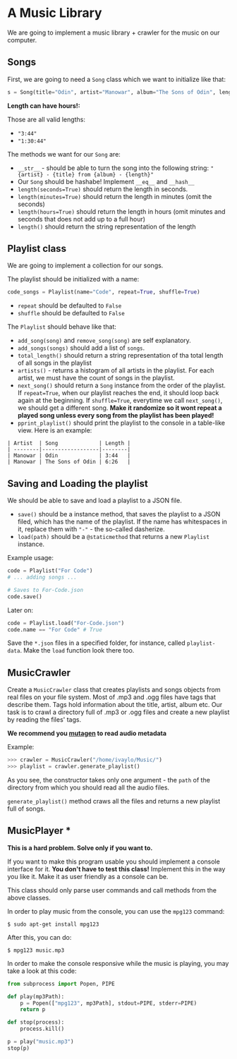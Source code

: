 # A Music Library

We are going to implement a music library + crawler for the music on our computer.

## Songs

First, we are going to need a `Song` class which we want to initialize like that:

```python
s = Song(title="Odin", artist="Manowar", album="The Sons of Odin", length="3:44")
```

**Length can have hours!:**

Those are all valid lengths:

* `"3:44"`
* `"1:30:44"`


The methods we want for our `Song` are:

* `__str__` - should be able to turn the song into the following string: `"{artist} - {title} from {album} - {length}"`
* Our `Song` should be hashabe! Implement `__eq__` and `__hash__`
* `length(seconds=True)` should return the length in seconds.
* `length(minutes=True)` should return the length in minutes (omit the seconds)
* `length(hours=True)` should return the length in hours (omit minutes and seconds that does not add up to a full hour)
* `length()` should return the string representation of the length

## Playlist class

We are going to implement a collection for our songs.

The playlist should be initialized with a name:

```python
code_songs = Playlist(name="Code", repeat=True, shuffle=True)
```

* `repeat` should be defaulted to `False`
* `shuffle` should be defaulted to `False`

The `Playlist` should behave like that:

* `add_song(song)` and `remove_song(song)` are self explanatory.
* `add_songs(songs)` should add a list of `songs`.
* `total_length()` should return a string representation of tha total length of all songs in the playlist
* `artists()` - returns a histogram of all artists in the playlist. For each artist, we must have the count of songs in the playlist.
* `next_song()` should return a `Song` instance from the order of the playlist. If `repeat=True`, when our playlist reaches the end, it should loop back again at the beginning. If `shuffle=True`, everytime we call `next_song()`, we should get a different song. **Make it randomize so it wont repeat a played song unless every song from the playlist has been played!**
* `pprint_playlist()` should print the playlist to the console in a table-like view. Here is an example:

```
| Artist  | Song             | Length |
| --------|------------------|--------|
| Manowar | Odin             | 3:44   |
| Manowar | The Sons of Odin | 6:26   |
```

## Saving and Loading the playlist

We should be able to save and load a playlist to a JSON file.

* `save()` should be a instance method, that saves the playlist to a JSON filed, which has the name of the playlist. If the name has whitespaces in it, replace them with `"-"` - the so-called dasherize.
* `load(path)` should be a `@staticmethod` that returns a new `Playlist` instance.

Example usage:

```python
code = Playlist("For Code")
# ... adding songs ...

# Saves to For-Code.json
code.save()
```

Later on:

```python
code = Playlist.load("For-Code.json")
code.name == "For Code" # True
```

Save the `*.json` files in a specified folder, for instance, called `playlist-data`. Make the `load` function look there too.

## MusicCrawler

Create a `MusicCrawler` class that creates playlists and songs objects from real files on your file system. Most of .mp3 and .ogg files have tags that describe them. Tags hold information about the title, artist, album etc. Our task is to crawl a directory full of .mp3 or .ogg files and create a new playlist by reading the files' tags.

__We recommend you [mutagen](http://mutagen.readthedocs.org/en/latest/#) to read audio metadata__

Example:

```python
>>> crawler = MusicCrawler("/home/ivaylo/Music/")
>>> playlist = crawler.generate_playlist()
```

As you see, the constructor takes only one argument - the `path` of the directory from which you should read all the audio files.

`generate_playlist()` method craws all the files and returns a new playlist full of songs.

## MusicPlayer *

**This is a hard problem. Solve only if you want to.**

If you want to make this program usable you should implement a console interface for it. __You don't have to test this class!__ Implement this in the way you like it. Make it as user friendly as a console can be. 

This class should only parse user commands and call methods from the above classes.

In order to play music from the console, you can use the `mpg123` command:

```
$ sudo apt-get install mpg123
```

After this, you can do:

```
$ mpg123 music.mp3
```

In order to make the console responsive while the music is playing, you may take a look at this code:

```python
from subprocess import Popen, PIPE

def play(mp3Path):
    p = Popen(["mpg123", mp3Path], stdout=PIPE, stderr=PIPE)
    return p

def stop(process):
    process.kill()

p = play("music.mp3")
stop(p)
```
